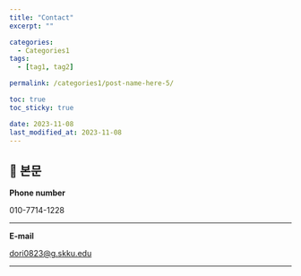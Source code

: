 ```yaml
---
title: "Contact"
excerpt: ""

categories:
  - Categories1
tags:
  - [tag1, tag2]

permalink: /categories1/post-name-here-5/

toc: true
toc_sticky: true

date: 2023-11-08
last_modified_at: 2023-11-08
---
```


## 🦥 본문

**Phone number**

010-7714-1228

---

**E-mail**

dori0823@g.skku.edu

---
